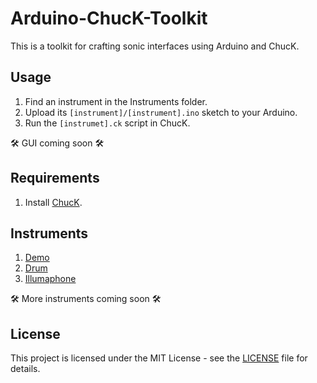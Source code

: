 # Arduino-ChucK-Toolkit

This is a toolkit for crafting sonic interfaces using Arduino and ChucK.

## Usage

1. Find an instrument in the Instruments folder.
2. Upload its `[instrument]/[instrument].ino` sketch to your Arduino.
3. Run the `[instrumet].ck` script in ChucK.

🛠️ GUI coming soon 🛠️

## Requirements

1. Install [ChucK](http://chuck.stanford.edu/).

## Instruments

1. [Demo](Instruments/demo_)
2. [Drum](Instruments/drum_)
3. [Illumaphone](Instruments/illumaphone_)

🛠️ More instruments coming soon 🛠️

## License

This project is licensed under the MIT License - see the [LICENSE](LICENSE) file for details.
